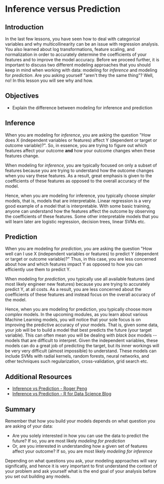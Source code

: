 
# Inference versus Prediction


## Introduction


In the last few lessons, you have seen how to deal with categorical variables and why multicollinearity can be an issue with regression analysis. You also learned about log transformations, feature scaling, and normalization in order to accurately determine the coefficients of your features and to improve the model accuracy. Before we proceed further, it is important to discuss two different modeling approaches that you should keep in mind when working with data: modeling for *inference* and modeling for *prediction*. Are you asking yourself "aren't they the same thing"? Well, no! In this lesson you will see why and how. 



## Objectives 


- Explain the difference between modeling for inference and prediction 



## Inference

When you are modeling for *inference*, you are asking the question "How does X (independent variables or features) affect Y (dependent or target or outcome variable)?". So, in essence, you are trying to figure out which features affect your outcome **and** how your outcome changes when these features change.  

When modeling for *inference*, you are typically focused on only a subset of features because you are trying to understand how the outcome changes when you vary these features. As a result, great emphasis is given to the coefficients of these features as opposed to the overall accuracy of the model. 

Hence, when you are modeling for inference, you typically choose *simpler* models, that is, models that are interpretable. Linear regression is a very good example of a model that is interpretable. With some basic training, anyone can understand how the features affect the outcome by observing the coefficients of these features. Some other interpretable models that you will learn later are logistic regression, decision trees, linear SVMs etc.  


## Prediction  

When you are modeling for *prediction*, you are asking the question "How well can I use X (independent variables or features) to predict Y (dependent or target or outcome variable)?" Thus, in this case, you are less concerned about how and which features impact Y as opposed to how you can efficiently use them to predict Y. 

When modeling for *prediction*, you typically use all available features (and most likely engineer new features) because you are trying to accurately predict Y, at all costs. As a result, you are less concerned about the coefficients of these features and instead focus on the overall accuracy of the model.

Hence, when you are modeling for prediction, you typically choose more *complex* models. In the upcoming modules, as you learn about various Machine Learning models, you will notice that your sole focus is on improving the predictive accuracy of your models. That is, given some data, your job will be to build a model that best predicts the future (your target variable). This can often mean you will be dealing with *black box* models -- models that are difficult to interpret. Given the independent variables, these models can do a great job of predicting the target, but its inner workings will be very very difficult (almost impossible) to understand. These models can include SVMs with radial kernels, random forests, neural networks, and other techniques such regularization, cross-validation, grid search etc. 



## Additional Resources

- [Inference vs Prediction - Roger Peng](https://www.youtube.com/watch?v=5mcCOdyr5w4) 
- [Inference vs Prediction - R for Data Science Blog](https://www.datascienceblog.net/post/commentary/inference-vs-prediction/) 


## Summary

Remember that how you build your models depends on what question you are asking of your data: 

- Are you solely interested in how you can use the data to predict the future? If so, you are most likely *modeling for prediction* 
- Or, are you interested in understanding how a given set of features affect your outcome? If so, you are most likely *modeling for inference* 

Depending on what questions you ask, your modeling approaches will vary significatly, and hence it is very important to first understand the context of your problem and ask yourself what is the end goal of your analysis before you set out building any models. 


